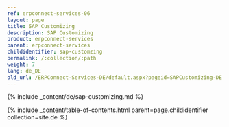 ```yaml
---
ref: erpconnect-services-06
layout: page
title: SAP Customizing
description: SAP Customizing
product: erpconnect-services
parent: erpconnect-services
childidentifier: sap-customzing
permalink: /:collection/:path
weight: 7
lang: de_DE
old_url: /ERPConnect-Services-DE/default.aspx?pageid=SAPCustomizing-DE:sap-customizing-DE
---
```


{% include _content/de/sap-customizing.md  %}

{% include _content/table-of-contents.html parent=page.childidentifier collection=site.de %}